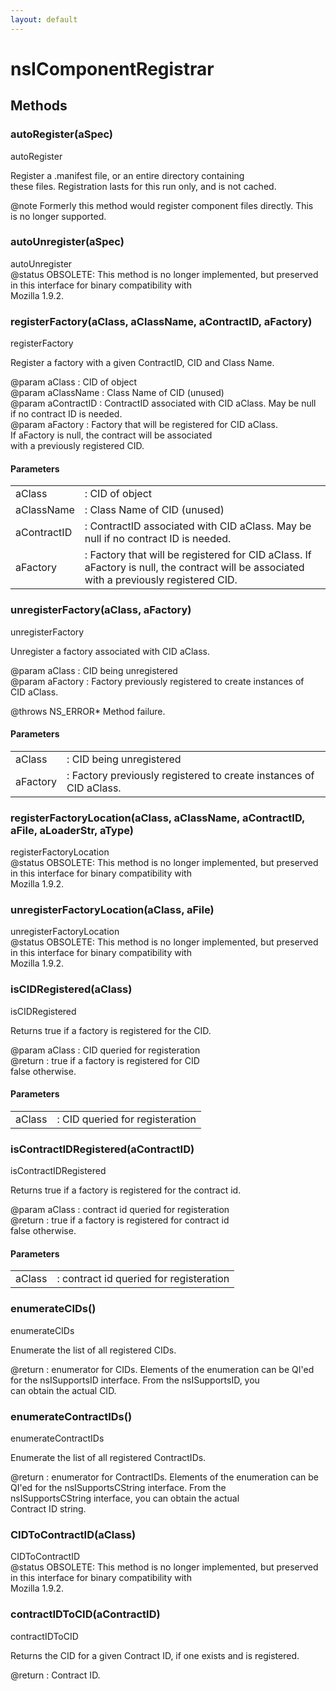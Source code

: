 ```yaml
---
layout: default
---
```


# nsIComponentRegistrar #

## Methods ##

### autoRegister(aSpec) ###
  
autoRegister  
  
Register a .manifest file, or an entire directory containing  
these files. Registration lasts for this run only, and is not cached.  
  
@note Formerly this method would register component files directly. This  
      is no longer supported.  
  

### autoUnregister(aSpec) ###
  
autoUnregister  
@status OBSOLETE: This method is no longer implemented, but preserved  
                  in this interface for binary compatibility with  
                  Mozilla 1.9.2.  
  

### registerFactory(aClass, aClassName, aContractID, aFactory) ###
  
registerFactory  
  
Register a factory with a given ContractID, CID and Class Name.  
  
@param aClass      : CID of object  
@param aClassName  : Class Name of CID (unused)  
@param aContractID : ContractID associated with CID aClass. May be null  
                     if no contract ID is needed.  
@param aFactory    : Factory that will be registered for CID aClass.  
                     If aFactory is null, the contract will be associated  
                     with a previously registered CID.  
  

#### Parameters ####

<table>

<tr>
<td>aClass</td>
<td>: CID of object  
</td>
</tr>

<tr>
<td>aClassName</td>
<td>: Class Name of CID (unused)  
</td>
</tr>

<tr>
<td>aContractID</td>
<td>: ContractID associated with CID aClass. May be null  
                     if no contract ID is needed.  
</td>
</tr>

<tr>
<td>aFactory</td>
<td>: Factory that will be registered for CID aClass.  
                     If aFactory is null, the contract will be associated  
                     with a previously registered CID.  
</td>
</tr>

</table>

### unregisterFactory(aClass, aFactory) ###
  
unregisterFactory  
  
Unregister a factory associated with CID aClass.  
  
@param aClass   : CID being unregistered  
@param aFactory : Factory previously registered to create instances of  
                  CID aClass.  
  
@throws NS_ERROR* Method failure.  
  

#### Parameters ####

<table>

<tr>
<td>aClass</td>
<td>: CID being unregistered  
</td>
</tr>

<tr>
<td>aFactory</td>
<td>: Factory previously registered to create instances of  
                  CID aClass.  
</td>
</tr>

</table>

### registerFactoryLocation(aClass, aClassName, aContractID, aFile, aLoaderStr, aType) ###
  
registerFactoryLocation  
@status OBSOLETE: This method is no longer implemented, but preserved  
                  in this interface for binary compatibility with  
                  Mozilla 1.9.2.  
  

### unregisterFactoryLocation(aClass, aFile) ###
  
unregisterFactoryLocation  
@status OBSOLETE: This method is no longer implemented, but preserved  
                  in this interface for binary compatibility with  
                  Mozilla 1.9.2.  
  

### isCIDRegistered(aClass) ###
  
isCIDRegistered  
  
Returns true if a factory is registered for the CID.  
  
@param aClass : CID queried for registeration  
@return       : true if a factory is registered for CID   
                false otherwise.  
  

#### Parameters ####

<table>

<tr>
<td>aClass</td>
<td>: CID queried for registeration  
</td>
</tr>

</table>

### isContractIDRegistered(aContractID) ###
  
isContractIDRegistered  
  
Returns true if a factory is registered for the contract id.  
  
@param aClass : contract id queried for registeration  
@return       : true if a factory is registered for contract id   
                false otherwise.  
  

#### Parameters ####

<table>

<tr>
<td>aClass</td>
<td>: contract id queried for registeration  
</td>
</tr>

</table>

### enumerateCIDs() ###
  
enumerateCIDs  
  
Enumerate the list of all registered CIDs.  
  
@return : enumerator for CIDs.  Elements of the enumeration can be QI'ed  
          for the nsISupportsID interface.  From the nsISupportsID, you   
          can obtain the actual CID.  
  

### enumerateContractIDs() ###
  
enumerateContractIDs  
  
Enumerate the list of all registered ContractIDs.  
  
@return : enumerator for ContractIDs. Elements of the enumeration can be   
          QI'ed for the nsISupportsCString interface.  From  the  
          nsISupportsCString interface, you can obtain the actual   
          Contract ID string.  
  

### CIDToContractID(aClass) ###
  
CIDToContractID  
@status OBSOLETE: This method is no longer implemented, but preserved  
                  in this interface for binary compatibility with  
                  Mozilla 1.9.2.  
  

### contractIDToCID(aContractID) ###
  
contractIDToCID  
  
Returns the CID for a given Contract ID, if one exists and is registered.  
  
@return : Contract ID.  
  
